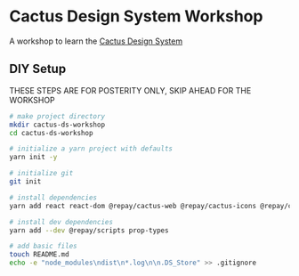 # Cactus Design System Workshop

A workshop to learn the [Cactus Design System](https://repaygithub.github.io/cactus/)

## DIY Setup

THESE STEPS ARE FOR POSTERITY ONLY, SKIP AHEAD FOR THE WORKSHOP

```zsh
# make project directory
mkdir cactus-ds-workshop
cd cactus-ds-workshop

# initialize a yarn project with defaults
yarn init -y

# initialize git
git init

# install dependencies
yarn add react react-dom @repay/cactus-web @repay/cactus-icons @repay/cactus-theme @reach/router styled-components

# install dev dependencies
yarn add --dev @repay/scripts prop-types

# add basic files
touch README.md
echo -e "node_modules\ndist\n*.log\n\n.DS_Store" >> .gitignore
```